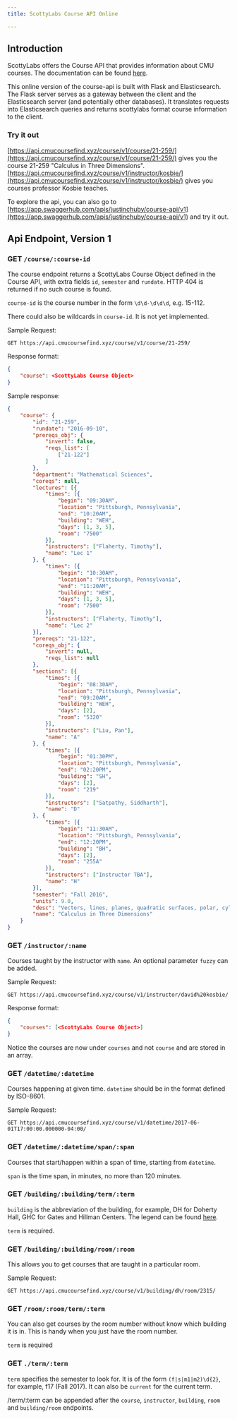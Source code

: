 ```yaml
---
title: ScottyLabs Course API Online

---
```


## Introduction

ScottyLabs offers the Course API that provides information about CMU courses.
The documentation can be found [here](https://github.com/ScottyLabs/course-api).

This online version of the course-api is built with Flask and Elasticsearch.
The Flask server serves as a gateway between the client and the Elasticsearch
server (and potentially other databases). It translates requests into
Elasticsearch queries and returns scottylabs format course information to the
client.

### Try it out

[https://api.cmucoursefind.xyz/course/v1/course/21-259/](https://api.cmucoursefind.xyz/course/v1/course/21-259/) gives you the course
21-259 "Calculus in Three Dimensions".
[https://api.cmucoursefind.xyz/course/v1/instructor/kosbie/](https://api.cmucoursefind.xyz/course/v1/instructor/kosbie/) gives you courses
professor Kosbie teaches.

To explore the api, you can also go to [https://app.swaggerhub.com/apis/justinchuby/course-api/v1](https://app.swaggerhub.com/apis/justinchuby/course-api/v1) and try it out.


## Api Endpoint, Version 1

### GET `/course/:course-id`
The course endpoint returns a ScottyLabs Course Object defined in the Course
API, with extra fields `id`, `semester` and `rundate`. HTTP 404 is returned if
no such course is found.

`course-id` is the course number in the form `\d\d-\d\d\d`, e.g. 15-112.

There could also be wildcards in `course-id`. It is not yet implemented.

Sample Request:
```
GET https://api.cmucoursefind.xyz/course/v1/course/21-259/
```

Response format:
```json
{
    "course": <ScottyLabs Course Object>
}
```

Sample response:
```json
{
    "course": {
        "id": "21-259",
        "rundate": "2016-09-10",
        "prereqs_obj": {
            "invert": false,
            "reqs_list": [
                ["21-122"]
            ]
        },
        "department": "Mathematical Sciences",
        "coreqs": null,
        "lectures": [{
            "times": [{
                "begin": "09:30AM",
                "location": "Pittsburgh, Pennsylvania",
                "end": "10:20AM",
                "building": "WEH",
                "days": [1, 3, 5],
                "room": "7500"
            }],
            "instructors": ["Flaherty, Timothy"],
            "name": "Lec 1"
        }, {
            "times": [{
                "begin": "10:30AM",
                "location": "Pittsburgh, Pennsylvania",
                "end": "11:20AM",
                "building": "WEH",
                "days": [1, 3, 5],
                "room": "7500"
            }],
            "instructors": ["Flaherty, Timothy"],
            "name": "Lec 2"
        }],
        "prereqs": "21-122",
        "coreqs_obj": {
            "invert": null,
            "reqs_list": null
        },
        "sections": [{
            "times": [{
                "begin": "08:30AM",
                "location": "Pittsburgh, Pennsylvania",
                "end": "09:20AM",
                "building": "WEH",
                "days": [2],
                "room": "5320"
            }],
            "instructors": ["Liu, Pan"],
            "name": "A"
        }, {
            "times": [{
                "begin": "01:30PM",
                "location": "Pittsburgh, Pennsylvania",
                "end": "02:20PM",
                "building": "SH",
                "days": [2],
                "room": "219"
            }],
            "instructors": ["Satpathy, Siddharth"],
            "name": "D"
        }, {
            "times": [{
                "begin": "11:30AM",
                "location": "Pittsburgh, Pennsylvania",
                "end": "12:20PM",
                "building": "BH",
                "days": [2],
                "room": "255A"
            }],
            "instructors": ["Instructor TBA"],
            "name": "H"
        }],
        "semester": "Fall 2016",
        "units": 9.0,
        "desc": "Vectors, lines, planes, quadratic surfaces, polar, cylindrical and spherical coordinates, partial derivatives, directional derivatives, gradient, divergence, curl, chain rule, maximum-minimum problems, multiple integrals, parametric surfaces and curves, line integrals, surface integrals, Green-Gauss theorems. 3 hrs. lec., 1 hr. rec.",
        "name": "Calculus in Three Dimensions"
    }
}

```


### GET `/instructor/:name`
Courses taught by the instructor with `name`. An optional parameter `fuzzy` can
be added.

Sample Request:
```
GET https://api.cmucoursefind.xyz/course/v1/instructor/david%20kosbie/
```

Response format:
```json
{
    "courses": [<ScottyLabs Course Object>]
}
```
Notice the courses are now under `courses` and not `course` and are stored in
an array.


### GET `/datetime/:datetime`
Courses happening at given time. `datetime` should be in the format
defined by ISO-8601.

Sample Request:
```
GET https://api.cmucoursefind.xyz/course/v1/datetime/2017-06-01T17:00:00.000000-04:00/
```


### GET `/datetime/:datetime/span/:span`
Courses that start/happen within a span of time, starting from `datetime`.

`span` is the time span, in minutes, no more than 120 minutes.


### GET `/building/:building/term/:term`
`building` is the abbreviation of the building, for example, DH for Doherty
Hall, GHC for Gates and Hillman Centers. The legend can be found [here](http://www.cmu.edu/hub/legend.html).

`term` is required.


### GET `/building/:building/room/:room`
This allows you to get courses that are taught in a particular room.

Sample Request:
```
GET https://api.cmucoursefind.xyz/course/v1/building/dh/room/2315/
```


### GET `/room/:room/term/:term`

You can also get courses by the room number without know which building it is
in. This is handy when you just have the room number.

`term` is required


### GET `./term/:term`

`term` specifies the semester to look for. It is of the form `(f|s|m1|m2)\d{2}`,
for example, f17 (Fall 2017). It can also be `current` for the current term.

/term/:term can be appended after the `course`, `instructor`, `building`,
`room` and `building/room` endpoints.
